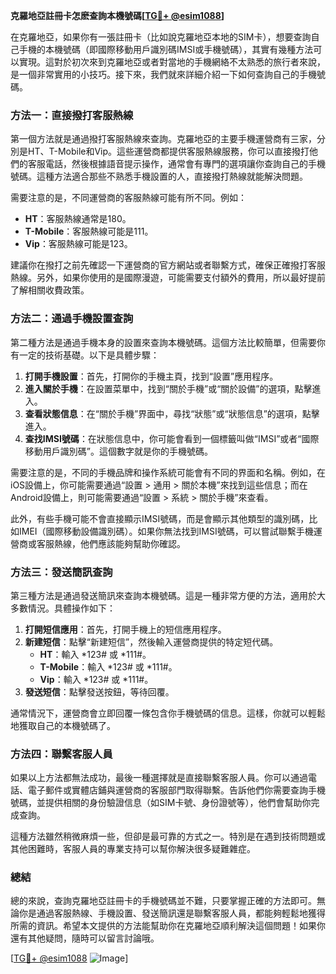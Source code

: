 **克羅地亞註冊卡怎麽查詢本機號碼[[TG💪+ @esim1088](https://t.me/s/esim1088)]**

在克羅地亞，如果你有一張註冊卡（比如說克羅地亞本地的SIM卡），想要查詢自己手機的本機號碼（即國際移動用戶識別碼IMSI或手機號碼），其實有幾種方法可以實現。這對於初次來到克羅地亞或者對當地的手機網絡不太熟悉的旅行者來說，是一個非常實用的小技巧。接下來，我們就來詳細介紹一下如何查詢自己的手機號碼。

### 方法一：直接撥打客服熱線

第一個方法就是通過撥打客服熱線來查詢。克羅地亞的主要手機運營商有三家，分別是HT、T-Mobile和Vip。這些運營商都提供客服熱線服務，你可以直接撥打他們的客服電話，然後根據語音提示操作，通常會有專門的選項讓你查詢自己的手機號碼。這種方法適合那些不熟悉手機設置的人，直接撥打熱線就能解決問題。

需要注意的是，不同運營商的客服熱線可能有所不同。例如：

- **HT**：客服熱線通常是180。
- **T-Mobile**：客服熱線可能是111。
- **Vip**：客服熱線可能是123。

建議你在撥打之前先確認一下運營商的官方網站或者聯繫方式，確保正確撥打客服熱線。另外，如果你使用的是國際漫遊，可能需要支付額外的費用，所以最好提前了解相關收費政策。

### 方法二：通過手機設置查詢

第二種方法是通過手機本身的設置來查詢本機號碼。這個方法比較簡單，但需要你有一定的技術基礎。以下是具體步驟：

1. **打開手機設置**：首先，打開你的手機主頁，找到“設置”應用程序。
2. **進入關於手機**：在設置菜單中，找到“關於手機”或“關於設備”的選項，點擊進入。
3. **查看狀態信息**：在“關於手機”界面中，尋找“狀態”或“狀態信息”的選項，點擊進入。
4. **查找IMSI號碼**：在狀態信息中，你可能會看到一個標籤叫做“IMSI”或者“國際移動用戶識別碼”。這個數字就是你的手機號碼。

需要注意的是，不同的手機品牌和操作系統可能會有不同的界面和名稱。例如，在iOS設備上，你可能需要通過“設置 > 通用 > 關於本機”來找到這些信息；而在Android設備上，則可能需要通過“設置 > 系統 > 關於手機”來查看。

此外，有些手機可能不會直接顯示IMSI號碼，而是會顯示其他類型的識別碼，比如IMEI（國際移動設備識別碼）。如果你無法找到IMSI號碼，可以嘗試聯繫手機運營商或客服熱線，他們應該能夠幫助你確認。

### 方法三：發送簡訊查詢

第三種方法是通過發送簡訊來查詢本機號碼。這是一種非常方便的方法，適用於大多數情況。具體操作如下：

1. **打開短信應用**：首先，打開手機上的短信應用程序。
2. **新建短信**：點擊“新建短信”，然後輸入運營商提供的特定短代碼。
   - **HT**：輸入 *123# 或 *111#。
   - **T-Mobile**：輸入 *123# 或 *111#。
   - **Vip**：輸入 *123# 或 *111#。
3. **發送短信**：點擊發送按鈕，等待回覆。

通常情況下，運營商會立即回覆一條包含你手機號碼的信息。這樣，你就可以輕鬆地獲取自己的本機號碼了。

### 方法四：聯繫客服人員

如果以上方法都無法成功，最後一種選擇就是直接聯繫客服人員。你可以通過電話、電子郵件或實體店鋪與運營商的客服部門取得聯繫。告訴他們你需要查詢手機號碼，並提供相關的身份驗證信息（如SIM卡號、身份證號等），他們會幫助你完成查詢。

這種方法雖然稍微麻煩一些，但卻是最可靠的方式之一。特別是在遇到技術問題或其他困難時，客服人員的專業支持可以幫你解決很多疑難雜症。

### 總結

總的來說，查詢克羅地亞註冊卡的手機號碼並不難，只要掌握正確的方法即可。無論你是通過客服熱線、手機設置、發送簡訊還是聯繫客服人員，都能夠輕鬆地獲得所需的資訊。希望本文提供的方法能幫助你在克羅地亞順利解決這個問題！如果你還有其他疑問，隨時可以留言討論哦。

[[TG💪+ @esim1088](https://t.me/s/esim1088) ![Image](https://i.postimg.cc/4NQfJmqS/Snipaste-2025-05-13-00-14-12.png)]